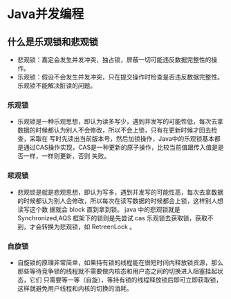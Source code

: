 #  Java并发编程

## 什么是乐观锁和悲观锁
- 悲观锁：嘉定会发生并发冲突，独占锁，屏蔽一切可能违反数据完整性的操作。
- 乐观锁：假设不会发生并发冲突，只在提交操作时检查是否违反数据完整性。乐观锁不能解决脏读的问题。

### 乐观锁
- 乐观锁是一种乐观思想，即认为读多写少，遇到并发写的可能性低，每次去拿数据的时候都认为别人不会修改，所以不会上锁，只有在更新时候才回去检查，采取在
写时先读出当前版本号，然后加锁操作，Java中的乐观锁基本都是通过CAS操作实现，CAS是一种更新的原子操作，比较当前值跟传入值是是否一样，一样则更新，否则
  失败。
  
### 悲观锁
- 悲观锁是就是悲观思想，即认为写多，遇到并发写的可能性高，每次去拿数据的时候都认为别人会修改，所以每次在读写数据的时候都会上锁，这样别人想读写这个数
  据就会 block 直到拿到锁。
java 中的悲观锁就是Synchronized,AQS 框架下的锁则是先尝试 cas 乐观锁去获取锁，获取不到，才会转换为悲观锁，如 RetreenLock 。

### 自旋锁
- 自旋锁的原理非常简单，如果持有锁的线程能在很短时间内释放锁资源，那么那些等待竞争锁的线程就不需要做内核态和用户态之间的切换进入阻塞挂起状态，它们
  只需要等一等（自旋），等持有锁的线程释放锁后即可立即获取锁，这样就避免用户线程和内核的切换的消耗。




